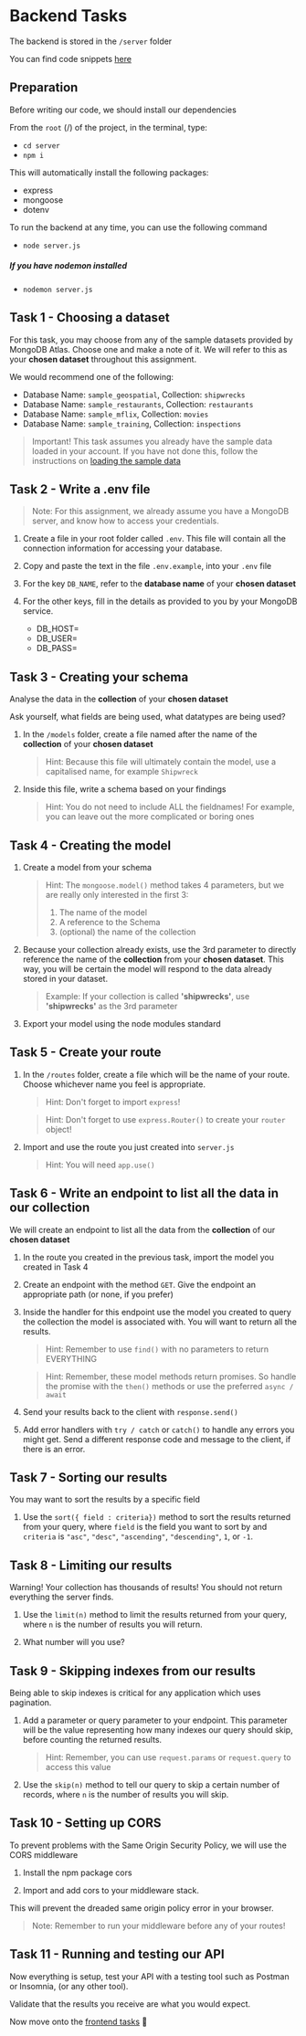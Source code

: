 # Backend Tasks

The backend is stored in the `/server` folder

You can find code snippets [here](./SNIPPETS.md)

## Preparation

Before writing our code, we should install our dependencies

From the `root` (/) of the project, in the terminal, type:

   - `cd server`
   - `npm i`

This will automatically install the following packages:
   - express
   - mongoose
   - dotenv

To run the backend at any time, you can use the following command

   - `node server.js`

##### If you have nodemon installed

   - `nodemon server.js`

## Task 1 - Choosing a dataset

For this task, you may choose from any of the sample datasets provided by MongoDB Atlas. Choose one and make a note of it. We will refer to this as your **chosen dataset** throughout this assignment.

We would recommend one of the following:

- Database Name: `sample_geospatial`, Collection: `shipwrecks`
- Database Name: `sample_restaurants`, Collection: `restaurants`
- Database Name: `sample_mflix`, Collection: `movies`
- Database Name: `sample_training`, Collection: `inspections`

> Important! This task assumes you already have the sample data loaded in your account. If you have not done this, follow the instructions on [loading the sample data](./LOADING_SAMPLE_DATA.md)

## Task 2 - Write a .env file

> Note: For this assignment, we already assume you have a MongoDB server, and know how to access your credentials.

1. Create a file in your root folder called `.env`. This file will contain all the connection information for accessing your database.

2. Copy and paste the text in the file `.env.example`, into your `.env` file

3. For the key `DB_NAME`, refer to the **database name** of your **chosen dataset**

4. For the other keys, fill in the details as provided to you by your MongoDB service.
    - DB_HOST=
    - DB_USER=
    - DB_PASS=

## Task 3 - Creating your schema

Analyse the data in the **collection** of your **chosen dataset**

Ask yourself, what fields are being used, what datatypes are being used?

1. In the `/models` folder, create a file named after the name of the **collection** of your **chosen dataset**

   > Hint: Because this file will ultimately contain the model, use a capitalised name, for example `Shipwreck`

2. Inside this file, write a schema based on your findings

   > Hint: You do not need to include ALL the fieldnames! For example, you can leave out the more complicated or boring ones

## Task 4 - Creating the model

1. Create a model from your schema

   > Hint: The `mongoose.model()` method takes 4 parameters, but we are really only interested in the first 3:
   >  1. The name of the model
   >  2. A reference to the Schema
   >  3. (optional) the name of the collection

2. Because your collection already exists, use the 3rd parameter to directly reference the name of the **collection** from your **chosen dataset**. This way, you will be certain the model will respond to the data already stored in your dataset.
   
   > Example: If your collection is called **'shipwrecks'**, use **'shipwrecks'** as the 3rd parameter

3. Export your model using the node modules standard

## Task 5 - Create your route

1. In the `/routes` folder, create a file which will be the name of your route. Choose whichever name you feel is appropriate.

   > Hint: Don't forget to import `express`!
   
   > Hint: Don't forget to use `express.Router()` to create your `router` object!

2. Import and use the route you just created into `server.js`

   > Hint: You will need `app.use()`

## Task 6 - Write an endpoint to list all the data in our collection

We will create an endpoint to list all the data from the **collection** of our **chosen dataset**

1. In the route you created in the previous task, import the model you created in Task 4

2. Create an endpoint with the method `GET`. Give the endpoint an appropriate path (or none, if you prefer)

3. Inside the handler for this endpoint use the model you created to query the collection the model is associated with. You will want to return all the results.

   > Hint: Remember to use `find()` with no parameters to return EVERYTHING
   
   > Hint: Remember, these model methods return promises. So handle the promise with the `then()` methods or use the preferred `async / await`

4. Send your results back to the client with `response.send()`

5. Add error handlers with `try / catch` or `catch()` to handle any errors you might get. Send a different response code and message to the client, if there is an error.

## Task 7 - Sorting our results

You may want to sort the results by a specific field

1. Use the `sort({ field : criteria})` method to sort the results returned from your query, where `field` is the field you want to sort by and `criteria` is `"asc"`, `"desc"`, `"ascending"`, `"descending"`, `1`, or `-1`.

## Task 8 - Limiting our results

Warning! Your collection has thousands of results! You should not return everything the server finds.

1. Use the `limit(n)` method to limit the results returned from your query, where `n` is the number of results you will return.

2. What number will you use?

## Task 9 - Skipping indexes from our results

Being able to skip indexes is critical for any application which uses pagination.

1. Add a parameter or query parameter to your endpoint. This parameter will be the value representing how many indexes our query should skip, before counting the returned results.

   > Hint: Remember, you can use `request.params` or `request.query` to access this value

2. Use the `skip(n)` method to tell our query to skip a certain number of records, where `n` is the number of results you will skip.

## Task 10 - Setting up CORS

To prevent problems with the Same Origin Security Policy, we will use the CORS middleware

1. Install the npm package cors

2. Import and add cors to your middleware stack.
   
This will prevent the dreaded same origin policy error in your browser.

> Note: Remember to run your middleware before any of your routes!

## Task 11 - Running and testing our API

Now everything is setup, test your API with a testing tool such as Postman or Insomnia, (or any other tool).

Validate that the results you receive are what you would expect.

Now move onto the [frontend tasks](../client/FRONTEND_TASKS.md) 🥳